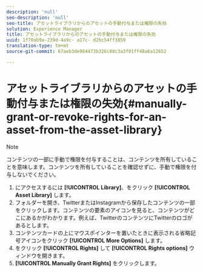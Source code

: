 ```yaml
---
description: 'null'
seo-description: 'null'
seo-title: アセットライブラリからのアセットの手動付与または権限の失効
solution: Experience Manager
title: アセットライブラリからのアセットの手動付与または権限の失効
uuid: 1f70ab9a-239d-4a9c- a17c- d2bc54ff3859
translation-type: tm+mt
source-git-commit: 67aeb3de964473b326c88c3a3f81ff48a6a12652

---
```



# アセットライブラリからのアセットの手動付与または権限の失効{#manually-grant-or-revoke-rights-for-an-asset-from-the-asset-library}

>[!NOTE]
>
>コンテンツの一部に手動で権限を付与することは、コンテンツを所有していることを意味します。コンテンツを所有していることを確認せずに、手動で権限を付与しないでください。

1. にアクセスするには **[!UICONTROL Library]**、をクリック **[!UICONTROL Asset Library]** します。
1. フォルダーを開き、TwitterまたはInstagramから保存したコンテンツの一部をクリックします。コンテンツの要素のアイコンを見ると、コンテンツがどこにあるかがわかります。例えば、TwitterのコンテンツにTwitterのロゴがあるとします。
1. コンテンツカードの上にマウスポインターを置いたときに表示される省略記号アイコンをクリック **[!UICONTROL More Options]** します。
1. をクリック **[!UICONTROL Rights]** して **[!UICONTROL Rights options]** ウィンドウを開きます。
1. **[!UICONTROL Manually Grant Rights]** をクリックします。
